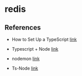 # redis

## References

- How to Set Up a TypeScript [link](https://levelup.gitconnected.com/how-to-set-up-a-typescript-node-js-app-in-5-minutes-93ffee3b1768)

- Typescript + Node [link](https://blog.risingstack.com/building-a-node-js-app-with-typescript-tutorial/)

- nodemon [link](https://medium.com/bakatest-me/node-js-save-%E0%B9%80%E0%B8%A1%E0%B8%B7%E0%B9%88%E0%B8%AD%E0%B9%84%E0%B8%A3-auto-restart-app-%E0%B9%83%E0%B8%AB%E0%B9%89%E0%B8%97%E0%B8%B1%E0%B8%99%E0%B8%97%E0%B8%B5-%E0%B8%94%E0%B9%89%E0%B8%A7%E0%B8%A2-nodemon-live-relaod-2124d77b4fdd)

- Ts-Node [link](https://medium.com/@lebrancconvas/%E0%B8%A3%E0%B8%B1%E0%B8%99-typescript-%E0%B9%81%E0%B8%9A%E0%B8%9A%E0%B9%84%E0%B8%A1%E0%B9%88%E0%B8%95%E0%B9%89%E0%B8%AD%E0%B8%87%E0%B8%84%E0%B8%AD%E0%B8%A1%E0%B9%84%E0%B8%9E%E0%B8%A5%E0%B9%8C%E0%B9%80%E0%B8%9B%E0%B9%87%E0%B8%99-javascript-%E0%B8%87%E0%B9%88%E0%B8%B2%E0%B8%A2%E0%B9%86%E0%B8%94%E0%B9%89%E0%B8%A7%E0%B8%A2-ts-node-fa5fe6967925)
